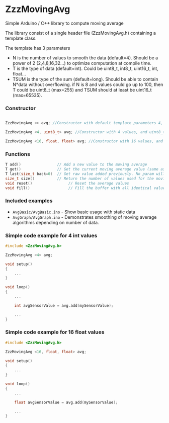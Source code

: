 # ZzzMovingAvg
Simple Arduino / C++ library to compute moving average


The library consist of a single header file (ZzzMovingAvg.h) containing a template class.

The template has 3 parameters
 * N     is the number of values to smooth the data (default=4). Should be a power of 2 (2,4,8,16,32...) to optimize computation at compile time.
 * T     is the type of data (default=int). Could be uint8_t, int8_t, uint16_t, int, float...
 * TSUM  is the type of the sum (default=long). Should be able to contain N*data without overflowing. if N is 8 and values could go up to 100, then T could be uint8_t (max=255) and TSUM should at least be uint16_t (max=65535).


### Constructor

```cpp

ZzzMovingAvg <> avg; //Constructor with default template parameters 4, int, long

ZzzMovingAvg <4, uint8_t> avg; //Constructor with 4 values, and uint8_t as data type.

ZzzMovingAvg <16, float, float> avg; //Constructor with 16 values, and float as data type

```

### Functions

```cpp
T add()                // Add a new value to the moving average
T get()                // Get the current moving average value (same as the last add return value)
T last(size_t back=0)  // Get raw value added previously. No param will get the last added value. 1 will get the previous added value... up to size()-1.
size_t size()          // Return the number of values used for the moving average, or the number of value it could get using last()
void reset()                // Reset the average values
void fill()                 // Fill the buffer with all identical values
```

### Included examples

- `AvgBasic/AvgBasic.ino` - Show basic usage with static data
- `AvgGraph/AvgGraph.ino` - Demonstrates smoothing of moving average algorithms depending on number of data.


### Simple code example for 4 int values

```cpp
#include <ZzzMovingAvg.h>

ZzzMovingAvg <4> avg;

void setup()
{
    ...
}

void loop()
{
    ...

    int avgSensorValue = avg.add(mySensorValue);

    ...
}
```

### Simple code example for 16 float values

```cpp
#include <ZzzMovingAvg.h>

ZzzMovingAvg <16, float, float> avg;

void setup()
{
    ...
}

void loop()
{
    ...

    float avgSensorValue = avg.add(mySensorValue);

    ...
}
```
